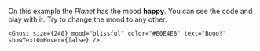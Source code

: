 On this example the _Planet_ has the mood <b>happy</b>. You can see the code and play with it. Try to change the mood to any other.

```
<Ghost size={240} mood="blissful" color="#E0E4E8" text="Booo!" showTextOnHover={false} />
```
